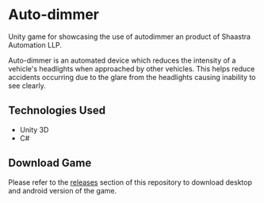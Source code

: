 # Auto-dimmer
Unity game for showcasing the use of autodimmer an product of Shaastra Automation LLP.

Auto-dimmer is an automated device which reduces the intensity of a vehicle's headlights when approached by other vehicles. This helps reduce accidents occurring due to the glare from the headlights causing inability to see clearly.

## Technologies Used
- Unity 3D
- C#

## Download Game
Please refer to the [releases](https://github.com/Pratyush-Ranjan/Auto-dimmer/releases) section of this repository to download desktop and android version of the game.
